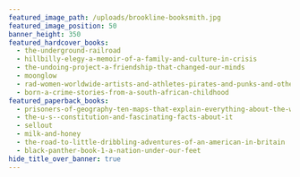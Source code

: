 ```yaml
---
featured_image_path: /uploads/brookline-booksmith.jpg
featured_image_position: 50
banner_height: 350
featured_hardcover_books:
  - the-underground-railroad
  - hillbilly-elegy-a-memoir-of-a-family-and-culture-in-crisis
  - the-undoing-project-a-friendship-that-changed-our-minds
  - moonglow
  - rad-women-worldwide-artists-and-athletes-pirates-and-punks-and-other-revolutionaries-who-shaped-history
  - born-a-crime-stories-from-a-south-african-childhood
featured_paperback_books:
  - prisoners-of-geography-ten-maps-that-explain-everything-about-the-world
  - the-u-s--constitution-and-fascinating-facts-about-it
  - sellout
  - milk-and-honey
  - the-road-to-little-dribbling-adventures-of-an-american-in-britain
  - black-panther-book-1-a-nation-under-our-feet
hide_title_over_banner: true
---
```



